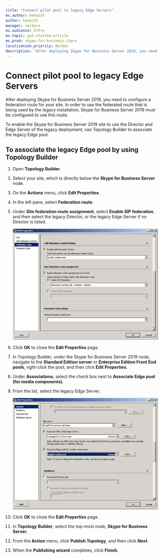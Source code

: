 ```yaml
---
title: "Connect pilot pool to legacy Edge Servers"
ms.author: kenwith
author: kenwith
manager: serdars
ms.audience: ITPro
ms.topic: get-started-article
ms.prod: skype-for-business-itpro
localization_priority: Normal
description: "After deploying Skype for Business Server 2019, you need to configure a federation route for your site. In order to use the federated route that is being used by the legacy installation, Skype for Business Server 2019 must be configured to use this route."
---
```


# Connect pilot pool to legacy Edge Servers

After deploying Skype for Business Server 2019, you need to configure a federation route for your site. In order to use the federated route that is being used by the legacy installation, Skype for Business Server 2019 must be configured to use this route. 
  
To enable the Skype for Business Server 2019 site to use the Director and Edge Server of the legacy deployment, use Topology Builder to associate the legacy Edge pool.
  
## To associate the legacy Edge pool by using Topology Builder

1. Open **Topology Builder**. 
    
2. Select your site, which is directly below the **Skype for Business Server** node. 
    
3. On the **Actions** menu, click **Edit Properties**.
    
4. In the left pane, select **Federation route**.
    
5. Under **Site federation route assignment**, select **Enable SIP federation**, and then select the legacy Director, or the legacy Edge Server if no Director is listed.
    
     ![Edit Properties, Federation route page](../media/migration_lyncserver_w15_federation_fromTB.JPG)
  
6. Click **OK** to close the **Edit Properties** page. 
    
7. In Topology Builder, under the Skype for Business Server 2019 node, navigate to the **Standard Edition server** or **Enterprise Edition Front End pools**, right-click the pool, and then click **Edit Properties**.
    
8. Under **Associations**, select the check box next to **Associate Edge pool (for media components)**. 
    
9. From the list, select the legacy Edge Server. 
    
     ![Edit Properties dialog, selecting the legacy Edge](../media/migration_lyncserver_w15_associate_media.JPG)
  
10. Click **OK** to close the **Edit Properties** page. 
    
11. In **Topology Builder**, select the top-most node, **Skype for Business Server**.
    
12. From the **Action** menu, click **Publish Topology**, and then click **Next**.
    
13. When the **Publishing wizard** completes, click **Finish**.
    

